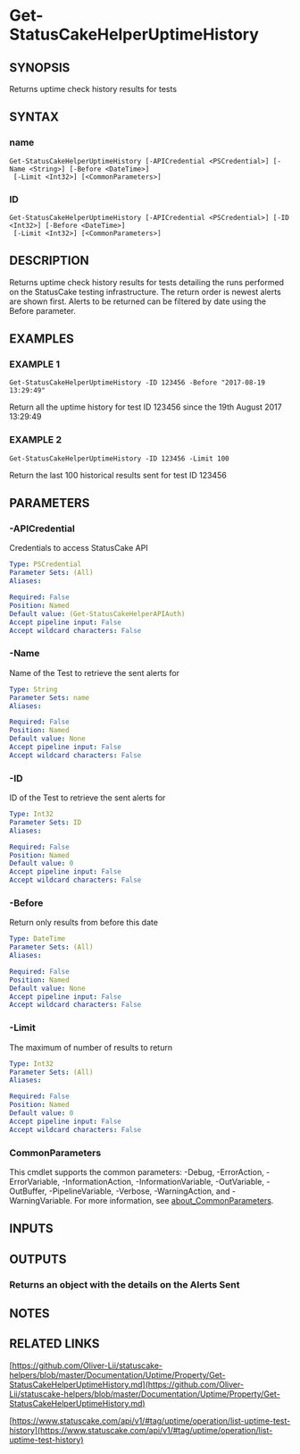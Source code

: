 # Get-StatusCakeHelperUptimeHistory

## SYNOPSIS
Returns uptime check history results for tests

## SYNTAX

### name
```
Get-StatusCakeHelperUptimeHistory [-APICredential <PSCredential>] [-Name <String>] [-Before <DateTime>]
 [-Limit <Int32>] [<CommonParameters>]
```

### ID
```
Get-StatusCakeHelperUptimeHistory [-APICredential <PSCredential>] [-ID <Int32>] [-Before <DateTime>]
 [-Limit <Int32>] [<CommonParameters>]
```

## DESCRIPTION
Returns uptime check history results for tests detailing the runs performed on the StatusCake testing infrastructure.
The return order is newest alerts are shown first.
Alerts to be returned can be filtered by date using the Before parameter.

## EXAMPLES

### EXAMPLE 1
```
Get-StatusCakeHelperUptimeHistory -ID 123456 -Before "2017-08-19 13:29:49"
```

Return all the uptime history for test ID 123456 since the 19th August 2017 13:29:49

### EXAMPLE 2
```
Get-StatusCakeHelperUptimeHistory -ID 123456 -Limit 100
```

Return the last 100 historical results sent for test ID 123456

## PARAMETERS

### -APICredential
Credentials to access StatusCake API

```yaml
Type: PSCredential
Parameter Sets: (All)
Aliases:

Required: False
Position: Named
Default value: (Get-StatusCakeHelperAPIAuth)
Accept pipeline input: False
Accept wildcard characters: False
```

### -Name
Name of the Test to retrieve the sent alerts for

```yaml
Type: String
Parameter Sets: name
Aliases:

Required: False
Position: Named
Default value: None
Accept pipeline input: False
Accept wildcard characters: False
```

### -ID
ID of the Test to retrieve the sent alerts for

```yaml
Type: Int32
Parameter Sets: ID
Aliases:

Required: False
Position: Named
Default value: 0
Accept pipeline input: False
Accept wildcard characters: False
```

### -Before
Return only results from before this date

```yaml
Type: DateTime
Parameter Sets: (All)
Aliases:

Required: False
Position: Named
Default value: None
Accept pipeline input: False
Accept wildcard characters: False
```

### -Limit
The maximum of number of results to return

```yaml
Type: Int32
Parameter Sets: (All)
Aliases:

Required: False
Position: Named
Default value: 0
Accept pipeline input: False
Accept wildcard characters: False
```

### CommonParameters
This cmdlet supports the common parameters: -Debug, -ErrorAction, -ErrorVariable, -InformationAction, -InformationVariable, -OutVariable, -OutBuffer, -PipelineVariable, -Verbose, -WarningAction, and -WarningVariable. For more information, see [about_CommonParameters](http://go.microsoft.com/fwlink/?LinkID=113216).

## INPUTS

## OUTPUTS

### Returns an object with the details on the Alerts Sent
## NOTES

## RELATED LINKS

[https://github.com/Oliver-Lii/statuscake-helpers/blob/master/Documentation/Uptime/Property/Get-StatusCakeHelperUptimeHistory.md](https://github.com/Oliver-Lii/statuscake-helpers/blob/master/Documentation/Uptime/Property/Get-StatusCakeHelperUptimeHistory.md)

[https://www.statuscake.com/api/v1/#tag/uptime/operation/list-uptime-test-history](https://www.statuscake.com/api/v1/#tag/uptime/operation/list-uptime-test-history)

